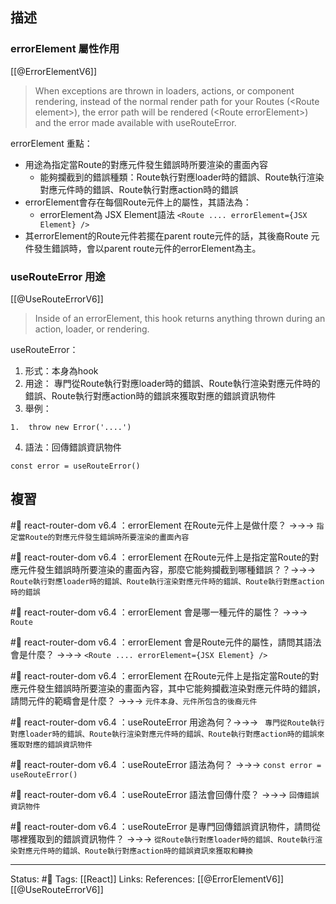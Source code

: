 ## 描述



### errorElement 屬性作用
[[@ErrorElementV6]]
> When exceptions are thrown in loaders, actions, or component rendering, instead of the normal render path for your Routes (\<Route element\>), the error path will be rendered (\<Route errorElement\>) and the error made available with useRouteError.


errorElement 重點：
- 用途為指定當Route的對應元件發生錯誤時所要渲染的畫面內容
	- 能夠攔截到的錯誤種類：Route執行對應loader時的錯誤、Route執行渲染對應元件時的錯誤、Route執行對應action時的錯誤
- errorElement會存在每個Route元件上的屬性，其語法為：
	- errorElement為 JSX Element語法
`<Route .... errorElement={JSX Element} />`
- 其errorElement的Route元件若擺在parent route元件的話，其後裔Route 元件發生錯誤時，會以parent route元件的errorElement為主。


### useRouteError 用途
[[@UseRouteErrorV6]]
> Inside of an errorElement, this hook returns anything thrown during an action, loader, or rendering. 

useRouteError：
1. 形式：本身為hook
2. 用途： 專門從Route執行對應loader時的錯誤、Route執行渲染對應元件時的錯誤、Route執行對應action時的錯誤來獲取對應的錯誤資訊物件
3. 舉例：
```
1.  throw new Error('....')
```
4. 語法：回傳錯誤資訊物件
```
const error = useRouteError()
```

## 複習

#🧠 react-router-dom v6.4 ：errorElement 在Route元件上是做什麼？ ->->-> `指定當Route的對應元件發生錯誤時所要渲染的畫面內容`
<!--SR:!2022-12-25,9,250-->

#🧠  react-router-dom v6.4 ：errorElement 在Route元件上是指定當Route的對應元件發生錯誤時所要渲染的畫面內容，那麼它能夠攔截到哪種錯誤？？->->-> `Route執行對應loader時的錯誤、Route執行渲染對應元件時的錯誤、Route執行對應action時的錯誤`
<!--SR:!2022-12-24,8,250-->

#🧠  react-router-dom v6.4 ：errorElement 會是哪一種元件的屬性？ ->->-> `Route`
<!--SR:!2022-12-26,10,250-->

#🧠  react-router-dom v6.4 ：errorElement 會是Route元件的屬性，請問其語法會是什麼？ ->->-> `<Route .... errorElement={JSX Element} />`
<!--SR:!2022-12-16,3,250-->

#🧠  react-router-dom v6.4 ：errorElement 在Route元件上是指定當Route的對應元件發生錯誤時所要渲染的畫面內容，其中它能夠攔截渲染對應元件時的錯誤，請問元件的範疇會是什麼？ ->->-> `元件本身、元件所包含的後裔元件`
<!--SR:!2022-12-16,3,250-->

#🧠 react-router-dom v6.4 ：useRouteError 用途為何？->->-> ` 專門從Route執行對應loader時的錯誤、Route執行渲染對應元件時的錯誤、Route執行對應action時的錯誤來獲取對應的錯誤資訊物件`
<!--SR:!2022-12-16,3,250-->

#🧠  react-router-dom v6.4 ：useRouteError 語法為何？ ->->-> `const error = useRouteError()`
<!--SR:!2022-12-16,3,250-->

#🧠 react-router-dom v6.4 ：useRouteError 語法會回傳什麼？ ->->-> `回傳錯誤資訊物件`
<!--SR:!2022-12-16,3,250-->

#🧠 react-router-dom v6.4 ：useRouteError 是專門回傳錯誤資訊物件，請問從哪裡獲取到的錯誤資訊物件？ ->->-> `從Route執行對應loader時的錯誤、Route執行渲染對應元件時的錯誤、Route執行對應action時的錯誤資訊來獲取和轉換`
<!--SR:!2022-12-16,3,250-->


---
Status: #🌱 
Tags:
[[React]]
Links:
References:
[[@ErrorElementV6]]
[[@UseRouteErrorV6]]